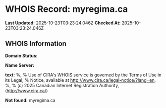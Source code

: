 # WHOIS Record: myregima.ca

**Last Updated:** 2025-10-23T03:23:24.046Z
**Checked At:** 2025-10-23T03:23:24.046Z

## WHOIS Information

**Domain Status:** 

**Name Server:** 

**text:** %, % Use of CIRA's WHOIS service is governed by the Terms of Use in its Legal, % Notice, available at http://www.cira.ca/legal-notice/?lang=en, %, % (c) 2025 Canadian Internet Registration Authority, (http://www.cira.ca/)

**Not found:** myregima.ca

